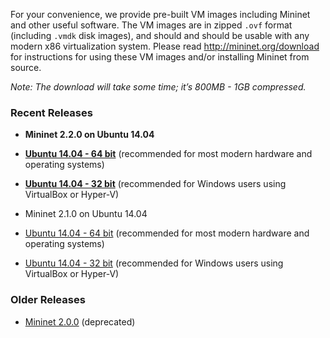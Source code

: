 For your convenience, we provide pre-built VM images including Mininet and other useful software. The VM images are in zipped `.ovf` format (including `.vmdk` disk images), and should and should be usable with any modern x86 virtualization system. Please read http://mininet.org/download for instructions for using these VM images and/or installing Mininet from source. 

_Note: The download will take some time; it’s 800MB - 1GB compressed._

### Recent Releases

* **Mininet 2.2.0 on Ubuntu 14.04**

 * **[Ubuntu 14.04 - 64 bit](http://downloads.mininet.org/mininet-2.2.0-150106-ubuntu-14.04-server-amd64.zip)** (recommended for most modern hardware and operating systems)
 * **[Ubuntu 14.04 - 32 bit](http://downloads.mininet.org/mininet-2.2.0-150106-ubuntu-14.04-server-i386.zip)** (recommended for Windows users using VirtualBox or Hyper-V)

* Mininet 2.1.0 on Ubuntu 14.04

 * [Ubuntu 14.04 - 64 bit](http://downloads.mininet.org/mininet-2.1.0p2-140718-ubuntu-14.04-server-amd64-ovf.zip) (recommended for most modern hardware and operating systems)
 * [Ubuntu 14.04 - 32 bit](http://downloads.mininet.org/mininet-2.1.0p2-140718-ubuntu-14.04-server-i386-ovf.zip) (recommended for Windows users using VirtualBox or Hyper-V)

### Older Releases

* [Mininet 2.0.0](https://github.com/mininet/mininet/downloads/) (deprecated)